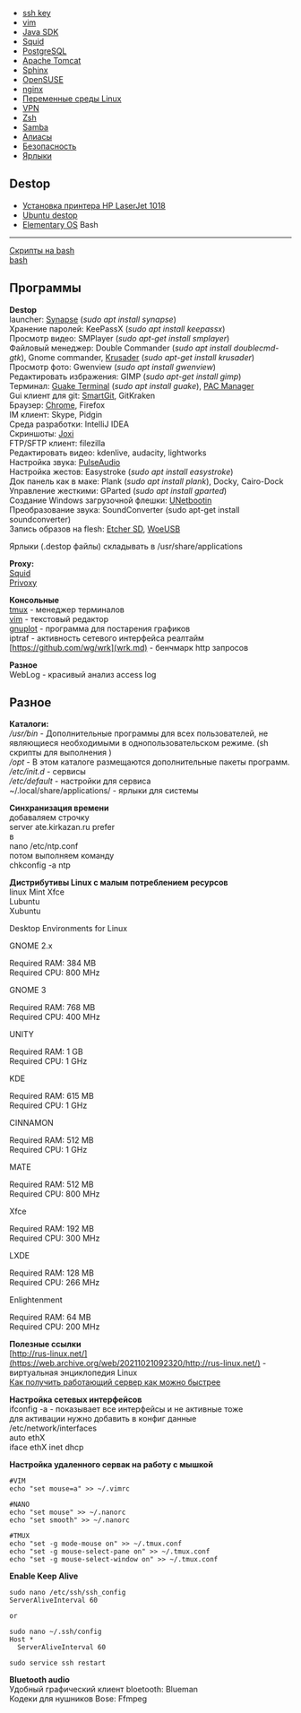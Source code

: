 
*   [ssh key](ssh-key.md)
*   [vim](vim.md)
*   [Java SDK](ustanovka-java-sdk-na-linux.md)
*   [Squid](squid.md)
*   [PostgreSQL](postgresql.md)
*   [Apache Tomcat](apache-tomcat.md)
*   [Sphinx](sphinx.md)
*   [OpenSUSE](opensuse.md)
*   [nginx](nginx.md)
*   [Переменные среды Linux](peremennye-sredy-linux.md)
*   [VPN](vpn.md)
*   [Zsh](zsh.md)
*   [Samba](samba.md)
*   [Алиасы](alias.md)
*   [Безопасность](bezopasnost.md)
*   [Ярлыки](arlyki.md)

Destop
------

*   [Установка принтера HP LaserJet 1018](ustanovka-printera-hp-laserjet-1018.md)
*   [Ubuntu destop](ubuntu-destop.md)
*   [Elementary OS](elementary-os.md)
Bash
----

[Скрипты на bash](skripty-na-bash.md)  
[bash](../bash.md)

Программы
---------

**Destop**  
launcher: [Synapse](synapse.md) (_sudo apt install synapse_)  
Хранение паролей: KeePassX (_sudo apt install keepassx_)  
Просмотр видео: SMPlayer (_sudo apt-get install smplayer_)  
Файловый менеджер: Double Commander (_sudo apt install doublecmd-gtk_), Gnome commander, [Krusader](https://web.archive.org/web/20211021092320/http://www.krusader.org/) (_sudo apt-get install krusader_)  
Просмотр фото: Gwenview (_sudo apt install gwenview_)  
Редактировать избражения: GIMP (_sudo apt-get install gimp_)  
Терминал: [Guake Terminal](guake-terminal.md) (_sudo apt install guake_), [PAC Manager](https://web.archive.org/web/20211021092320/https://sourceforge.net/projects/pacmanager/)  
Gui клиент для git: [SmartGit](https://web.archive.org/web/20211021092320/http://www.syntevo.com/smartgithg/welcome), GitKraken  
Браузер: [Chrome](chrome.md), Firefox  
IM клиент: Skype, Pidgin  
Среда разработки: IntelliJ IDEA  
Скриншоты: [Joxi](https://web.archive.org/web/20211021092320/http://joxi.ru/)  
FTP/SFTP клиент: filezilla  
Редактировать видео: kdenlive, audacity, lightworks  
Настройка звука: [PulseAudio](pulseaudio.md)  
Настройка жестов: Easystroke (_sudo apt install easystroke_)  
Док панель как в маке: Plank (_sudo apt install plank_), Docky, Cairo-Dock  
Управление жесткими: GParted (_sudo apt install gparted_)  
Cоздание Windows загрузочной флешки: [UNetbootin](https://web.archive.org/web/20211021092320/http://unetbootin.github.io/linux_download.html/)  
Преобразование звука: SoundConverter (sudo apt-get install soundconverter)  
Запись образов на flesh: [Etcher SD](https://web.archive.org/web/20211021092320/https://etcher.io/), [WoeUSB](https://web.archive.org/web/20211021092320/https://github.com/slacka/WoeUSB/releases)

Ярлыки (.destop файлы) складывать в /usr/share/applications

**Proxy:**  
[Squid](squid.md)  
[Privoxy](privoxy.md)

**Консольные**  
[tmux](tmux.md) - менеджер терминалов  
[vim](vim.md) - текстовый редактор  
[gnuplot](gnuplot.md) - программа для постарения графиков  
iptraf - активность сетевого интерфейса реалтайм  
[https://github.com/wg/wrk](wrk.md) - бенчмарк http запросов

**Разное**  
WebLog - красивый анализ access log

Разное
------

**Каталоги:**  
_/usr/bin_ - Дополнительные программы для всех пользователей, не являющиеся необходимыми в однопользовательском режиме. (sh скрипты для выполнения )  
_/opt_ - В этом каталоге размещаются дополнительные пакеты программ.  
_/etc/init.d_ - сервисы  
_/etc/default_ - настройки для сервиса  
~/.local/share/applications/ - ярлыки для системы

**Синхранизация времени**  
добаваляем строчку  
server ate.kirkazan.ru prefer  
в  
nano /etc/ntp.conf  
потом выполняем команду  
chkconfig -a ntp

**Дистрибутивы Linux с малым потреблением ресурсов**  
linux Mint Xfce  
Lubuntu  
Xubuntu

Desktop Environments for Linux

GNOME 2.x

Required RAM: 384 MB  
Required CPU: 800 MHz

GNOME 3

Required RAM: 768 MB  
Required CPU: 400 MHz

UNITY

Required RAM: 1 GB  
Required CPU: 1 GHz

KDE

Required RAM: 615 MB  
Required CPU: 1 GHz

CINNAMON

Required RAM: 512 MB  
Required CPU: 1 GHz

MATE

Required RAM: 512 MB  
Required CPU: 800 MHz

Xfce

Required RAM: 192 MB  
Required CPU: 300 MHz

LXDE

Required RAM: 128 MB  
Required CPU: 266 MHz

Enlightenment

Required RAM: 64 MB  
Required CPU: 200 MHz

**Полезные ссылки**  
[http://rus-linux.net/](https://web.archive.org/web/20211021092320/http://rus-linux.net/) - виртуальная энциклопедия Linux  
[Как получить работающий сервер как можно быстрее](https://web.archive.org/web/20211021092320/http://ru.opensuse.org/Apache_Quickstart_HOWTO)

**Настройка сетевых интерфейсов**  
ifconfig -a - показывает все интерфейсы и не активные тоже  
для активации нужно добавить в конфиг данные  
/etc/network/interfaces  
auto ethX  
iface ethX inet dhcp

**Настройка удаленного сервак на работу с мышкой**

    #VIM
    echo "set mouse=a" >> ~/.vimrc
    
    #NANO
    echo "set mouse" >> ~/.nanorc
    echo "set smooth" >> ~/.nanorc
    
    #TMUX
    echo "set -g mode-mouse on" >> ~/.tmux.conf
    echo "set -g mouse-select-pane on" >> ~/.tmux.conf
    echo "set -g mouse-select-window on" >> ~/.tmux.conf

**Enable Keep Alive**

    sudo nano /etc/ssh/ssh_config
    ServerAliveInterval 60
    
    or
    
    sudo nano ~/.ssh/config
    Host *
      ServerAliveInterval 60
    
    sudo service ssh restart

**Bluetooth audio**  
Удобный графический клиент bloetooth: Blueman  
Кодеки для нушников Bose: Ffmpeg
